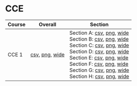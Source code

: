 # CCE

| Course | Overall | Section |
| ------ | ------- | ------- |
| CCE 1 | [csv](https://github.com/UCSD-Historical-Enrollment-Data/2024Spring/blob/main/overall/CCE%201.csv), [png](https://raw.githubusercontent.com/UCSD-Historical-Enrollment-Data/2024Spring/main/plot_overall/CCE%201.png), [wide](https://raw.githubusercontent.com/UCSD-Historical-Enrollment-Data/2024Spring/main/plot_overall_wide/CCE%201.png) | Section A: [csv](https://github.com/UCSD-Historical-Enrollment-Data/2024Spring/blob/main/section/CCE%201_A.csv), [png](https://raw.githubusercontent.com/UCSD-Historical-Enrollment-Data/2024Spring/main/plot_section/CCE%201_A.png), [wide](https://raw.githubusercontent.com/UCSD-Historical-Enrollment-Data/2024Spring/main/plot_section_wide/CCE%201_A.png)<br>Section B: [csv](https://github.com/UCSD-Historical-Enrollment-Data/2024Spring/blob/main/section/CCE%201_B.csv), [png](https://raw.githubusercontent.com/UCSD-Historical-Enrollment-Data/2024Spring/main/plot_section/CCE%201_B.png), [wide](https://raw.githubusercontent.com/UCSD-Historical-Enrollment-Data/2024Spring/main/plot_section_wide/CCE%201_B.png)<br>Section C: [csv](https://github.com/UCSD-Historical-Enrollment-Data/2024Spring/blob/main/section/CCE%201_C.csv), [png](https://raw.githubusercontent.com/UCSD-Historical-Enrollment-Data/2024Spring/main/plot_section/CCE%201_C.png), [wide](https://raw.githubusercontent.com/UCSD-Historical-Enrollment-Data/2024Spring/main/plot_section_wide/CCE%201_C.png)<br>Section D: [csv](https://github.com/UCSD-Historical-Enrollment-Data/2024Spring/blob/main/section/CCE%201_D.csv), [png](https://raw.githubusercontent.com/UCSD-Historical-Enrollment-Data/2024Spring/main/plot_section/CCE%201_D.png), [wide](https://raw.githubusercontent.com/UCSD-Historical-Enrollment-Data/2024Spring/main/plot_section_wide/CCE%201_D.png)<br>Section E: [csv](https://github.com/UCSD-Historical-Enrollment-Data/2024Spring/blob/main/section/CCE%201_E.csv), [png](https://raw.githubusercontent.com/UCSD-Historical-Enrollment-Data/2024Spring/main/plot_section/CCE%201_E.png), [wide](https://raw.githubusercontent.com/UCSD-Historical-Enrollment-Data/2024Spring/main/plot_section_wide/CCE%201_E.png)<br>Section F: [csv](https://github.com/UCSD-Historical-Enrollment-Data/2024Spring/blob/main/section/CCE%201_F.csv), [png](https://raw.githubusercontent.com/UCSD-Historical-Enrollment-Data/2024Spring/main/plot_section/CCE%201_F.png), [wide](https://raw.githubusercontent.com/UCSD-Historical-Enrollment-Data/2024Spring/main/plot_section_wide/CCE%201_F.png)<br>Section G: [csv](https://github.com/UCSD-Historical-Enrollment-Data/2024Spring/blob/main/section/CCE%201_G.csv), [png](https://raw.githubusercontent.com/UCSD-Historical-Enrollment-Data/2024Spring/main/plot_section/CCE%201_G.png), [wide](https://raw.githubusercontent.com/UCSD-Historical-Enrollment-Data/2024Spring/main/plot_section_wide/CCE%201_G.png)<br>Section H: [csv](https://github.com/UCSD-Historical-Enrollment-Data/2024Spring/blob/main/section/CCE%201_H.csv), [png](https://raw.githubusercontent.com/UCSD-Historical-Enrollment-Data/2024Spring/main/plot_section/CCE%201_H.png), [wide](https://raw.githubusercontent.com/UCSD-Historical-Enrollment-Data/2024Spring/main/plot_section_wide/CCE%201_H.png) |
